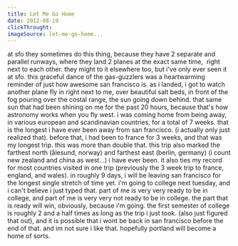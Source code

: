 ```yaml
---
title: Let Me Go Home
date: 2012-08-19
clickThrought:
imageSource: let-me-go-home...
---
```



at sfo they sometimes do this thing, because they have 2 separate and parallel runways, where they land 2 planes at the exact same time,  right next to each other. they might to it elsewhere too, but i've only ever seen it at sfo. this graceful dance of the gas-guzzlers was a heartwarming reminder of just how awesome san francisco is. as i landed, i got to watch another plane fly in right next to me, over beautiful salt beds, in front of the fog pouring over the costal range, the sun going down behind. that same sun that had been shining on me for the past 20 hours, because that's how astronomy works when you fly west. i was coming home from being away, in various european and scandinavian countries, for a total of 7 weeks. that is the longest i have ever been away from san francisco. (i actually only just realized that). before that, i had been to france for 3 weeks, and that was my longest trip. this was more than double that. this trip also marked the farthest north (ålesund, norway) and farthest east (berlin, germany) (i count new zealand and china as west...) i have ever been. it also ties my record for most countries visited in one trip (previously the 3 week trip to france, england, and wales). in roughly 9 days, i will be leaving san francisco for the longest single stretch of time yet. i'm going to college next tuesday, and i can't believe i just typed that. part of me is very very ready to be in college, and part of me is very very not ready to be in college. the part that is ready will win, obviously, because i'm going. the first semester of college is roughly 2 and a half times as long as the trip i just took. (also just figured that out), and it is possible that i wont be back in san francisco before the end of that. and im not sure i like that. hopefully portland will become a home of sorts.